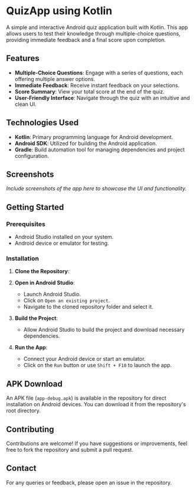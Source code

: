 
# QuizApp using Kotlin

A simple and interactive Android quiz application built with Kotlin. This app allows users to test their knowledge through multiple-choice questions, providing immediate feedback and a final score upon completion.

## Features

- **Multiple-Choice Questions**: Engage with a series of questions, each offering multiple answer options.
- **Immediate Feedback**: Receive instant feedback on your selections.
- **Score Summary**: View your total score at the end of the quiz.
- **User-Friendly Interface**: Navigate through the quiz with an intuitive and clean UI.

## Technologies Used

- **Kotlin**: Primary programming language for Android development.
- **Android SDK**: Utilized for building the Android application.
- **Gradle**: Build automation tool for managing dependencies and project configuration.

## Screenshots

*Include screenshots of the app here to showcase the UI and functionality.*

## Getting Started

### Prerequisites

- Android Studio installed on your system.
- Android device or emulator for testing.

### Installation

1. **Clone the Repository**:

   

2. **Open in Android Studio**:

   - Launch Android Studio.
   - Click on `Open an existing project`.
   - Navigate to the cloned repository folder and select it.

3. **Build the Project**:

   - Allow Android Studio to build the project and download necessary dependencies.

4. **Run the App**:

   - Connect your Android device or start an emulator.
   - Click on the `Run` button or use `Shift + F10` to launch the app.

## APK Download

An APK file (`app-debug.apk`) is available in the repository for direct installation on Android devices. You can download it from the repository's root directory.

## Contributing

Contributions are welcome! If you have suggestions or improvements, feel free to fork the repository and submit a pull request.

## Contact

For any queries or feedback, please open an issue in the repository.
